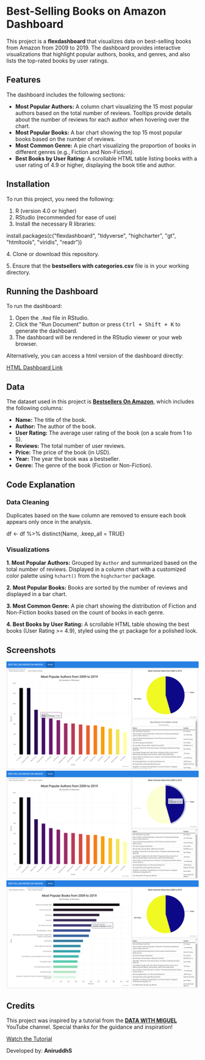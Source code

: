 <!DOCTYPE html>
<html lang="en">
<head>
    <meta charset="UTF-8">
    <meta name="viewport" content="width=device-width, initial-scale=1.0">
   
</head>
<body>

<h1>Best-Selling Books on Amazon Dashboard</h1>

<p>This project is a <strong>flexdashboard</strong> that visualizes data on best-selling books from Amazon from 2009 to 2019. The dashboard provides interactive visualizations that highlight popular authors, books, and genres, and also lists the top-rated books by user ratings.</p>

<h2>Features</h2>

<p>The dashboard includes the following sections:</p>
<ul>
    <li><strong>Most Popular Authors:</strong> A column chart visualizing the 15 most popular authors based on the total number of reviews. Tooltips provide details about the number of reviews for each author when hovering over the chart.</li>
    <li><strong>Most Popular Books:</strong> A bar chart showing the top 15 most popular books based on the number of reviews.</li>
    <li><strong>Most Common Genre:</strong> A pie chart visualizing the proportion of books in different genres (e.g., Fiction and Non-Fiction).</li>
    <li><strong>Best Books by User Rating:</strong> A scrollable HTML table listing books with a user rating of 4.9 or higher, displaying the book title and author.</li>
</ul>

<h2>Installation</h2>

<p>To run this project, you need the following:</p>
<ol>
    <li>R (version 4.0 or higher)</li>
    <li>RStudio (recommended for ease of use)</li>
    <li>Install the necessary R libraries:</li>
</ol>

<div class="code">
install.packages(c("flexdashboard", "tidyverse", "highcharter", "gt", "htmltools", "viridis", "readr"))
</div>

<p>4. Clone or download this repository.</p>
<p>5. Ensure that the <strong>bestsellers with categories.csv</strong> file is in your working directory.</p>

<h2>Running the Dashboard</h2>

<p>To run the dashboard:</p>
<ol>
    <li>Open the <code>.Rmd</code> file in RStudio.</li>
    <li>Click the "Run Document" button or press <kbd>Ctrl + Shift + K</kbd> to generate the dashboard.</li>
    <li>The dashboard will be rendered in the RStudio viewer or your web browser.</li>
</ol>

<p>Alternatively, you can access a html version of the dashboard directly:</p>
<p><a href="https://github.com/aniruddhss/RStudio1/blob/main/dashboard-books.html">HTML Dashboard Link</a></p>

<h2>Data</h2>

<p>The dataset used in this project is <strong><a href="https://github.com/aniruddhss/RStudio1/blob/main/bestsellers%20with%20categories.csv">Bestsellers On Amazon</a></strong>, which includes the following columns:</p>
<ul>
    <li><strong>Name:</strong> The title of the book.</li>
    <li><strong>Author:</strong> The author of the book.</li>
    <li><strong>User Rating:</strong> The average user rating of the book (on a scale from 1 to 5).</li>
    <li><strong>Reviews:</strong> The total number of user reviews.</li>
    <li><strong>Price:</strong> The price of the book (in USD).</li>
    <li><strong>Year:</strong> The year the book was a bestseller.</li>
    <li><strong>Genre:</strong> The genre of the book (Fiction or Non-Fiction).</li>
</ul>

<h2>Code Explanation</h2>

<h3>Data Cleaning</h3>
<p>Duplicates based on the <code>Name</code> column are removed to ensure each book appears only once in the analysis.</p>

<div class="code">
df <- df %>% distinct(Name, .keep_all = TRUE)
</div>

<h3>Visualizations</h3>

<p><strong>1. Most Popular Authors:</strong> Grouped by <code>Author</code> and summarized based on the total number of reviews. Displayed in a column chart with a customized color palette using <code>hchart()</code> from the <code>highcharter</code> package.</p>

<p><strong>2. Most Popular Books:</strong> Books are sorted by the number of reviews and displayed in a bar chart.</p>

<p><strong>3. Most Common Genre:</strong> A pie chart showing the distribution of Fiction and Non-Fiction books based on the count of books in each genre.</p>


<p><strong>4. Best Books by User Rating:</strong> A scrollable HTML table showing the best books (User Rating >= 4.9), styled using the <code>gt</code> package for a polished look.</p>


<h2>Screenshots</h2>

<div class="screenshot">
    <img src="https://github.com/aniruddhss/RStudio1/blob/main/Screenshots/bestsellers_on_amazon_project_R_SS%20(1).png" >
    <img src="https://github.com/aniruddhss/RStudio1/blob/main/Screenshots/bestsellers_on_amazon_project_R_SS%20(2).png" > 
    <img src="https://github.com/aniruddhss/RStudio1/blob/main/Screenshots/bestsellers_on_amazon_project_R_SS%20(3).png" >
</div>


<h2>Credits</h2>
<p>This project was inspired by a tutorial from the <strong><a href="https://www.youtube.com/@datawithmiguel4900">DATA WITH MIGUEL</a></strong> YouTube channel. Special thanks for the guidance and inspiration!</p>
<p><a href="https://youtu.be/fkqD9kcvCkU?si=pikcUZV64KXw3Wy1" target="_blank">Watch the Tutorial</a></p>

<p class="credit">Developed by: <strong>AniruddhS</strong></p>

</body>
</html>
